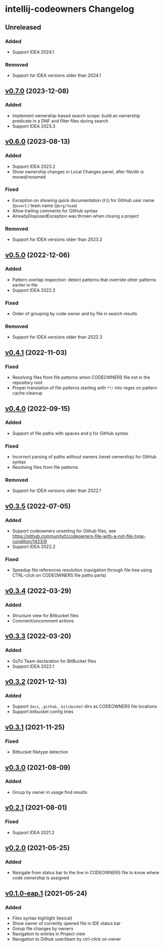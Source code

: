 <!-- Keep a Changelog guide -> https://keepachangelog.com -->

# intellij-codeowners Changelog

## Unreleased

### Added

- Support IDEA 2024.1

### Removed

- Support for IDEA versions older than 2024.1

## [v0.7.0](https://github.com/fan-tom/intellij-codeowners/tree/v0.7.0) (2023-12-08)

### Added

- Implement ownership-based search scope: build an ownership predicate in a DNF and filter files during search
- Support IDEA 2023.3

## [v0.6.0](https://github.com/fan-tom/intellij-codeowners/tree/v0.6.0) (2023-08-13)

### Added

- Support IDEA 2023.2
- Show ownership changes in Local Changes panel, after file/dir is moved/renamed 

### Fixed

- Exception on showing quick documentation (`F1`) for GitHub user name (`@user`) / team name (`@org/team`)
- Allow trailing comments for GitHub syntax
- AlreadyDisposedException was thrown when closing a project

### Removed

- Support for IDEA versions older than 2023.2

## [v0.5.0](https://github.com/fan-tom/intellij-codeowners/tree/v0.5.0) (2022-12-06)

### Added

- Pattern overlap inspection: detect patterns that override other patterns earlier in file
- Support IDEA 2022.3

### Fixed

- Order of grouping by code owner and by file in search results

### Removed

- Support for IDEA versions older than 2022.3

## [v0.4.1](https://github.com/fan-tom/intellij-codeowners/tree/v0.4.1) (2022-11-03)

### Fixed

- Resolving files from file patterns when CODEOWNERS file not in the repository root
- Proper translation of file patterns starting with `**/` into regex on pattern cache cleanup

## [v0.4.0](https://github.com/fan-tom/intellij-codeowners/tree/v0.4.0) (2022-09-15)

### Added

- Support of file paths with spaces and `@` for GitHub syntax

### Fixed

- Incorrect parsing of paths without owners (reset ownership) for GitHub syntax
- Resolving files from file patterns

### Removed

- Support for IDEA versions older than 2022.1

## [v0.3.5](https://github.com/fan-tom/intellij-codeowners/tree/v0.3.5) (2022-07-05)

### Added

- Support codeowners unsetting for Github files, see https://github.community/t/codeowners-file-with-a-not-file-type-condition/1423/9
- Support IDEA 2022.2

### Fixed

- Speedup file references resolution (navigation through file tree using CTRL-click on CODEOWNERS file paths parts)

## [v0.3.4](https://github.com/fan-tom/intellij-codeowners/tree/v0.3.4) (2022-03-29)

### Added

- Structure view for Bitbucket files
- Comment/uncomment actions

## [v0.3.3](https://github.com/fan-tom/intellij-codeowners/tree/v0.3.3) (2022-03-20)

### Added

- GoTo Team declaration for BitBucket files
- Support IDEA 2022.1

## [v0.3.2](https://github.com/fan-tom/intellij-codeowners/tree/v0.3.2) (2021-12-13)

### Added

- Support `docs`, `.github`, `.bitibucket` dirs as CODEOWNERS file locations
- Support bitbucket config lines

## [v0.3.1](https://github.com/fan-tom/intellij-codeowners/tree/v0.3.1) (2021-11-25)

### Fixed

- Bitbucket filetype detection

## [v0.3.0](https://github.com/fan-tom/intellij-codeowners/tree/v0.3.0) (2021-08-09)

### Added

- Group by owner in usage find results

## [v0.2.1](https://github.com/fan-tom/intellij-codeowners/tree/v0.2.1) (2021-08-01)

### Fixed

- Support IDEA 2021.2

## [v0.2.0](https://github.com/fan-tom/intellij-codeowners/tree/v0.2.0) (2021-05-25)

### Added

- Navigate from status bar to the line in CODEOWNERS file to know where code ownership is assigned

## [v0.1.0-eap.1](https://github.com/fan-tom/intellij-codeowners/tree/v0.1.0) (2021-05-24)

### Added

- Files syntax highlight (lexical)
- Show owner of currently opened file in IDE status bar
- Group file changes by owners
- Navigation to entries in Project view
- Navigation to Github user/team by ctrl-click on owner
